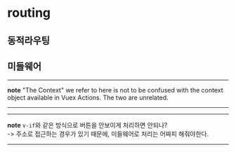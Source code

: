 # routing

## 동적라우팅

## 미들웨어

___
**note**
"The Context" we refer to here is not to be confused with the context object available in Vuex Actions. The two are unrelated.
___


___
**note**
`v-if`와 같은 방식으로 버튼을 안보이게 처리하면 안되나?  
-> 주소로 접근하는 경우가 있기 때문에, 미들웨어로 처리는 어짜피 해줘야한다.
___
